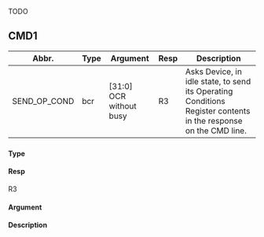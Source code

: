 TODO

## CMD1

| Abbr. | Type  | Argument | Resp | Description |
| -- | --  | -- | -- | -- |
| SEND_OP_COND | bcr | [31:0] OCR without busy | R3 | Asks Device, in idle state, to send its Operating Conditions Register contents in the response on the CMD line. |


### 

#### Type


#### Resp
R3

#### Argument


#### Description


